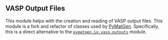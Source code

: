 VASP Output Files
--------------------

This module helps with the creation and reading of VASP output files. This module is a fork and refactor of classes used by [PyMatGen](https://github.com/materialsproject/pymatgen/). Specifically, this is a direct alternative to the [`pymatgen.io.vasp.outputs`](https://github.com/materialsproject/pymatgen/blob/master/pymatgen/io/vasp/outputs.py) module. 
